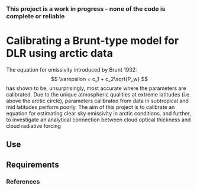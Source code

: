 ### This project is a work in progress - none of the code is complete or reliable
# Calibrating a Brunt-type model for DLR using arctic data
The equation for emissivity introduced by Brunt 1932:
        $$
        \varepsilon = c_1 + c_2\sqrt{P_w}
        $$
has shown to be, unsurprisingly, most accurate where the parameters are calibrated. 
Due to the unique atmospheric qualities at extreme latitudes (i.e. above the arctic circle), parameters calibrated from data in subtropical and mid latitudes perform poorly. 
The aim of this project is to calibrate an equation for estimating clear sky emissivity in arctic conditions, and further, to investigate an analytical connection between cloud optical thickness and cloud radiative forcing 

## Use
## Requirements
### References